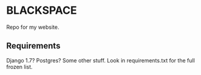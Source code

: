 # BLACKSPACE

Repo for my website.

## Requirements

Django 1.7?
Postgres?
Some other stuff.
Look in requirements.txt for the full frozen list.



